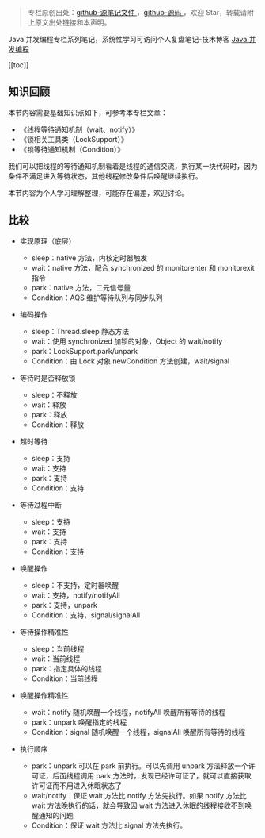 > 专栏原创出处：[github-源笔记文件 ](https://github.com/GourdErwa/review-notes/tree/master/language/java-concurrency) ，[github-源码 ](https://github.com/GourdErwa/java-advanced/tree/master/java-concurrency)，欢迎 Star，转载请附上原文出处链接和本声明。

Java 并发编程专栏系列笔记，系统性学习可访问个人复盘笔记-技术博客 [Java 并发编程 ](https://review-notes.top/language/java-concurrency/)

[[toc]]

## 知识回顾
本节内容需要基础知识点如下，可参考本专栏文章：
- 《线程等待通知机制（wait、notify）》
- 《锁相关工具类（LockSupport）》
- 《锁等待通知机制（Condition）》

我们可以把线程的等待通知机制看着是线程的通信交流，执行某一块代码时，因为条件不满足进入等待状态，其他线程修改条件后唤醒继续执行。

本节内容为个人学习理解整理，可能存在偏差，欢迎讨论。

## 比较
- 实现原理（底层）
    - sleep：native 方法，内核定时器触发
    - wait：native 方法，配合 synchronized 的 monitorenter 和 monitorexit 指令
    - park：native 方法，二元信号量
    - Condition：AQS 维护等待队列与同步队列

- 编码操作
    - sleep：Thread.sleep 静态方法
    - wait：使用 synchronized 加锁的对象，Object 的 wait/notify
    - park：LockSupport.park/unpark
    - Condition：由 Lock 对象 newCondition 方法创建，wait/signal

- 等待时是否释放锁
    - sleep：不释放
    - wait：释放
    - park：释放
    - Condition：释放

- 超时等待
    - sleep：支持
    - wait：支持
    - park：支持
    - Condition：支持

- 等待过程中断
    - sleep：支持
    - wait：支持
    - park：支持
    - Condition：支持

- 唤醒操作
    - sleep：不支持，定时器唤醒
    - wait：支持，notify/notifyAll
    - park：支持，unpark
    - Condition：支持，signal/signalAll

- 等待操作精准性
    - sleep：当前线程
    - wait：当前线程
    - park：指定具体的线程
    - Condition：当前线程

- 唤醒操作精准性
    - wait：notify 随机唤醒一个线程，notifyAll 唤醒所有等待的线程
    - park：unpark 唤醒指定的线程
    - Condition：signal 随机唤醒一个线程，signalAll 唤醒所有等待的线程

- 执行顺序
    - park：unpark 可以在 park 前执行。可以先调用 unpark 方法释放一个许可证，后面线程调用 park 方法时，发现已经许可证了，就可以直接获取许可证而不用进入休眠状态了
    - wait/notify：保证 wait 方法比 notify 方法先执行。如果 notify 方法比 wait 方法晚执行的话，就会导致因 wait 方法进入休眠的线程接收不到唤醒通知的问题
    - Condition：保证 wait 方法比 signal 方法先执行。

